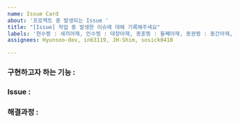 ```yaml
---
name: Issue Card
about: '프로젝트 중 발생되는 Issue '
title: "[Issue] 작업 중 발생한 이슈에 대해 기록해주세요"
labels: '현수찡 : 새끼아재, 인수찡 : 대장아재, 종훈찡 : 둘째아재, 종권찡 : 중간아재, SomeBodyHelpMe!!!, Issue'
assignees: Hyunsoo-dev, in63119, JH-Shim, sosick0418

---
```


### 구현하고자 하는 기능 :


### Issue :


### 해결과정 :
